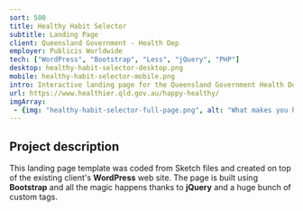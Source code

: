 ```yaml
---
sort: 500
title: Healthy Habit Selector
subtitle: Landing Page
client: Queensland Government - Health Dep
employer: Publicis Worldwide
tech: ["WordPress", "Bootstrap", "Less", "jQuery", "PHP"]
desktop: healthy-habit-selector-desktop.png
mobile: healthy-habit-selector-mobile.png
intro: Interactive landing page for the Queensland Government Health Department.
url: https://www.healthier.qld.gov.au/happy-healthy/
imgArray:
 - {img: "healthy-habit-selector-full-page.png", alt: "What makes you happy? Select three #happyHealthyHabits you like doing."}
---
```


## Project description

This landing page template was coded from Sketch files and created on top of the existing client's **WordPress** web site.
The page is built using **Bootstrap** and all the magic happens thanks to **jQuery** and a huge bunch of custom tags.

